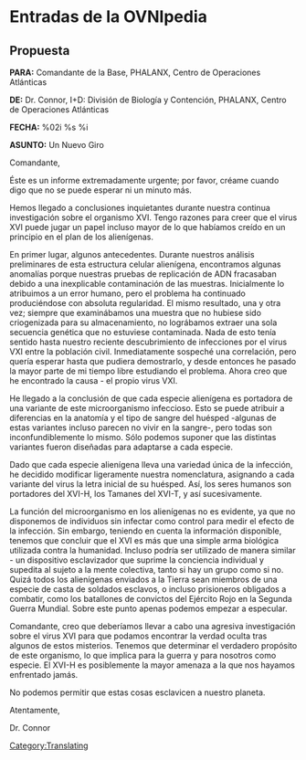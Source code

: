 # Entradas de la OVNIpedia

## Propuesta

**PARA:** Comandante de la Base, PHALANX, Centro de Operaciones
Atlánticas

**DE:** Dr. Connor, I+D: División de Biología y Contención, PHALANX,
Centro de Operaciones Atlánticas

**FECHA:** %02i %s %i

**ASUNTO:** Un Nuevo Giro

Comandante,

Éste es un informe extremadamente urgente; por favor, créame cuando digo
que no se puede esperar ni un minuto más.

Hemos llegado a conclusiones inquietantes durante nuestra continua
investigación sobre el organismo XVI. Tengo razones para creer que el
virus XVI puede jugar un papel incluso mayor de lo que habíamos creído
en un principio en el plan de los alienígenas.

En primer lugar, algunos antecedentes. Durante nuestros análisis
preliminares de esta estructura celular alienígena, encontramos algunas
anomalías porque nuestras pruebas de replicación de ADN fracasaban
debido a una inexplicable contaminación de las muestras. Inicialmente lo
atribuimos a un error humano, pero el problema ha continuado
produciéndose con absoluta regularidad. El mismo resultado, una y otra
vez; siempre que examinábamos una muestra que no hubiese sido
criogenizada para su almacenamiento, no lográbamos extraer una sola
secuencia genética que no estuviese contaminada. Nada de esto tenía
sentido hasta nuestro reciente descubrimiento de infecciones por el
virus VXI entre la población civil. Inmediatamente sospeché una
correlación, pero quería esperar hasta que pudiera demostrarlo, y desde
entonces he pasado la mayor parte de mi tiempo libre estudiando el
problema. Ahora creo que he encontrado la causa - el propio virus VXI.

He llegado a la conclusión de que cada especie alienígena es portadora
de una variante de este microorganismo infeccioso. Esto se puede
atribuir a diferencias en la anatomía y el tipo de sangre del huésped
-algunas de estas variantes incluso parecen no vivir en la sangre-, pero
todas son inconfundiblemente lo mismo. Sólo podemos suponer que las
distintas variantes fueron diseñadas para adaptarse a cada especie.

Dado que cada especie alienígena lleva una variedad única de la
infección, he decidido modificar ligeramente nuestra nomenclatura,
asignando a cada variante del virus la letra inicial de su huésped. Así,
los seres humanos son portadores del XVI-H, los Tamanes del XVI-T, y así
sucesivamente.

La función del microorganismo en los alienígenas no es evidente, ya que
no disponemos de individuos sin infectar como control para medir el
efecto de la infección. Sin embargo, teniendo en cuenta la información
disponible, tenemos que concluir que el XVI es más que una simple arma
biológica utilizada contra la humanidad. Incluso podría ser utilizado de
manera similar - un dispositivo esclavizador que suprime la conciencia
individual y supedita al sujeto a la mente colectiva, tanto si hay un
grupo como si no. Quizá todos los alienígenas enviados a la Tierra sean
miembros de una especie de casta de soldados esclavos, o incluso
prisioneros obligados a combatir, como los batallones de convictos del
Ejército Rojo en la Segunda Guerra Mundial. Sobre este punto apenas
podemos empezar a especular.

Comandante, creo que deberíamos llevar a cabo una agresiva investigación
sobre el virus XVI para que podamos encontrar la verdad oculta tras
algunos de estos misterios. Tenemos que determinar el verdadero
propósito de este organismo, lo que implica para la guerra y para
nosotros como especie. El XVI-H es posiblemente la mayor amenaza a la
que nos hayamos enfrentado jamás.

No podemos permitir que estas cosas esclavicen a nuestro planeta.

Atentamente,

Dr. Connor

[Category:Translating](Category:Translating "wikilink")